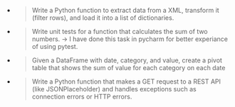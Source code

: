 - >Write a Python function to extract data from a XML, transform it (filter rows), and load it into a list of dictionaries.
 
- >Write unit tests for a function that calculates the sum of two numbers.
-> I have done this task in pycharm for better experiance of using pytest.
 
- >Given a DataFrame with date, category, and value, create a pivot table that shows the sum of value for each category on each date
 
- >Write a Python function that makes a GET request to a REST API (like JSONPlaceholder) and handles exceptions such as connection errors or HTTP errors.
